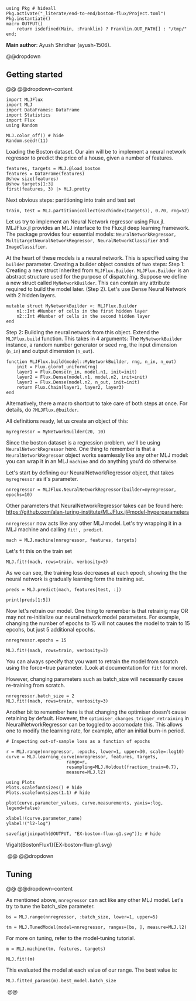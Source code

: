 <!--This file was generated, do not modify it.-->
````julia:ex1
using Pkg # hideall
Pkg.activate("_literate/end-to-end/boston-flux/Project.toml")
Pkg.instantiate()
macro OUTPUT()
    return isdefined(Main, :Franklin) ? Franklin.OUT_PATH[] : "/tmp/"
end;
````

**Main author**: Ayush Shridhar (ayush-1506).

@@dropdown
## Getting started
@@
@@dropdown-content

````julia:ex2
import MLJFlux
import MLJ
import DataFrames: DataFrame
import Statistics
import Flux
using Random

MLJ.color_off() # hide
Random.seed!(11)
````

Loading the Boston dataset. Our aim will be to implement a
neural network regressor to predict the price of a house,
given a number of features.

````julia:ex3
features, targets = MLJ.@load_boston
features = DataFrame(features)
@show size(features)
@show targets[1:3]
first(features, 3) |> MLJ.pretty
````

Next obvious steps: partitioning into train and test set

````julia:ex4
train, test = MLJ.partition(collect(eachindex(targets)), 0.70, rng=52)
````

Let us try to implement an Neural Network regressor using
Flux.jl. MLJFlux.jl provides an MLJ interface to the Flux.jl
deep learning framework. The package provides four essential
models: `NeuralNetworkRegressor, MultitargetNeuralNetworkRegressor,
NeuralNetworkClassifier` and `ImageClassifier`.

At the heart of these models is a neural network. This is specified using
the `builder` parameter. Creating a builder object consists of two steps:
Step 1: Creating a new struct inherited from `MLJFlux.Builder`. `MLJFlux.Builder`
is an abstract structure used for the purpose of dispatching. Suppose we define
a new struct called `MyNetworkBuilder`. This can contain any attribute required to
build the model later. (Step 2). Let's use Dense Neural Network with 2 hidden layers.

````julia:ex5
mutable struct MyNetworkBuilder <: MLJFlux.Builder
    n1::Int #Number of cells in the first hidden layer
    n2::Int #Number of cells in the second hidden layer
end
````

Step 2: Building the neural network from this object.  Extend the
`MLJFlux.build` function. This takes in 4 arguments: The
`MyNetworkBuilder` instance, a random number generator or seed
`rng`, the input dimension (`n_in`) and output dimension (`n_out`).

````julia:ex6
function MLJFlux.build(model::MyNetworkBuilder, rng, n_in, n_out)
    init = Flux.glorot_uniform(rng)
    layer1 = Flux.Dense(n_in, model.n1, init=init)
    layer2 = Flux.Dense(model.n1, model.n2, init=init)
    layer3 = Flux.Dense(model.n2, n_out, init=init)
    return Flux.Chain(layer1, layer2, layer3)
end
````

Alternatively, there a macro shortcut to take care of both steps at
once. For details, do `?MLJFlux.@builder`.

All definitions ready, let us create an object of this:

````julia:ex7
myregressor = MyNetworkBuilder(20, 10)
````

Since the boston dataset is a regression problem, we'll be using
`NeuralNetworkRegressor` here. One thing to remember is that
a `NeuralNetworkRegressor` object works seamlessly like any other
MLJ model: you can wrap it in an  MLJ `machine` and do anything
you'd do otherwise.

Let's start by defining our NeuralNetworkRegressor object, that takes `myregressor`
as it's parameter.

````julia:ex8
nnregressor = MLJFlux.NeuralNetworkRegressor(builder=myregressor, epochs=10)
````

Other parameters that NeuralNetworkRegressor takes can be found here:
https://github.com/alan-turing-institute/MLJFlux.jl#model-hyperparameters

`nnregressor` now acts like any other MLJ model. Let's try wrapping it in a
MLJ machine and calling `fit!, predict`.

````julia:ex9
mach = MLJ.machine(nnregressor, features, targets)
````

Let's fit this on the train set

````julia:ex10
MLJ.fit!(mach, rows=train, verbosity=3)
````

As we can see, the training loss decreases at each epoch, showing the the neural network
is gradually learning form the training set.

````julia:ex11
preds = MLJ.predict(mach, features[test, :])

print(preds[1:5])
````

Now let's retrain our model. One thing to remember is that retrainig may OR may not
re-initialize our neural network model parameters. For example, changing the number of
epochs to 15 will not causes the model to train to 15 epcohs, but just 5 additional
epochs.

````julia:ex12
nnregressor.epochs = 15

MLJ.fit!(mach, rows=train, verbosity=3)
````

You can always specify that you want to retrain the model from scratch using the force=true
parameter. (Look at documentation for `fit!` for more).

However, changing parameters such as batch_size will necessarily cause re-training from scratch.

````julia:ex13
nnregressor.batch_size = 2
MLJ.fit!(mach, rows=train, verbosity=3)
````

Another bit to remember here is that changing the optimiser doesn't cause retaining by default.
However, the `optimiser_changes_trigger_retraining` in NeuralNetworkRegressor can be toggled to
accomodate this. This allows one to modify the learning rate, for example, after an initial burn-in period.

````julia:ex14
# Inspecting out-of-sample loss as a function of epochs

r = MLJ.range(nnregressor, :epochs, lower=1, upper=30, scale=:log10)
curve = MLJ.learning_curve(nnregressor, features, targets,
                       range=r,
                       resampling=MLJ.Holdout(fraction_train=0.7),
                       measure=MLJ.l2)

using Plots
Plots.scalefontsizes() # hide
Plots.scalefontsizes(1.1) # hide

plot(curve.parameter_values, curve.measurements, yaxis=:log, legend=false)

xlabel!(curve.parameter_name)
ylabel!("l2-log")

savefig(joinpath(@OUTPUT, "EX-boston-flux-g1.svg")); # hide
````

\figalt{BostonFlux1}{EX-boston-flux-g1.svg}

‎
@@
@@dropdown
## Tuning
@@
@@dropdown-content

As mentioned above, `nnregressor` can act like any other MLJ model. Let's try to tune the
batch_size parameter.

````julia:ex15
bs = MLJ.range(nnregressor, :batch_size, lower=1, upper=5)

tm = MLJ.TunedModel(model=nnregressor, ranges=[bs, ], measure=MLJ.l2)
````

For more on tuning, refer to the model-tuning tutorial.

````julia:ex16
m = MLJ.machine(tm, features, targets)

MLJ.fit!(m)
````

This evaluated the model at each value of our range.
The best value is:

````julia:ex17
MLJ.fitted_params(m).best_model.batch_size
````

‎
@@


